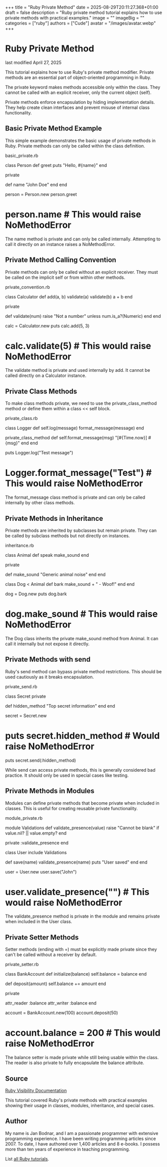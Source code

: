 +++
title = "Ruby Private Method"
date = 2025-08-29T20:11:27.368+01:00
draft = false
description = "Ruby private method tutorial explains how to use private methods with practical examples."
image = ""
imageBig = ""
categories = ["ruby"]
authors = ["Cude"]
avatar = "/images/avatar.webp"
+++

# Ruby Private Method

last modified April 27, 2025

This tutorial explains how to use Ruby's private method modifier.
Private methods are an essential part of object-oriented programming in Ruby.

The private keyword makes methods accessible only within the class.
They cannot be called with an explicit receiver, only the current object (self).

Private methods enforce encapsulation by hiding implementation details. They help
create clean interfaces and prevent misuse of internal class functionality.

## Basic Private Method Example

This simple example demonstrates the basic usage of private methods in Ruby.
Private methods can only be called within the class definition.

basic_private.rb
  

class Person
  def greet
    puts "Hello, #{name}"
  end

  private
  
  def name
    "John Doe"
  end
end

person = Person.new
person.greet
# person.name # This would raise NoMethodError

The name method is private and can only be called internally.
Attempting to call it directly on an instance raises a NoMethodError.

## Private Method Calling Convention

Private methods can only be called without an explicit receiver. They must be
called on the implicit self or from within other methods.

private_convention.rb
  

class Calculator
  def add(a, b)
    validate(a)
    validate(b)
    a + b
  end

  private
  
  def validate(num)
    raise "Not a number" unless num.is_a?(Numeric)
  end
end

calc = Calculator.new
puts calc.add(5, 3)
# calc.validate(5) # This would raise NoMethodError

The validate method is private and used internally by add.
It cannot be called directly on a Calculator instance.

## Private Class Methods

To make class methods private, we need to use the private_class_method
method or define them within a class &lt;&lt; self block.

private_class.rb
  

class Logger
  def self.log(message)
    format_message(message)
  end

  private_class_method def self.format_message(msg)
    "[#{Time.now}] #{msg}"
  end
end

puts Logger.log("Test message")
# Logger.format_message("Test") # This would raise NoMethodError

The format_message class method is private and can only be called
internally by other class methods.

## Private Methods in Inheritance

Private methods are inherited by subclasses but remain private. They can be
called by subclass methods but not directly on instances.

inheritance.rb
  

class Animal
  def speak
    make_sound
  end

  private
  
  def make_sound
    "Generic animal noise"
  end
end

class Dog &lt; Animal
  def bark
    make_sound + " - Woof!"
  end
end

dog = Dog.new
puts dog.bark
# dog.make_sound # This would raise NoMethodError

The Dog class inherits the private make_sound method from Animal.
It can call it internally but not expose it directly.

## Private Methods with send

Ruby's send method can bypass private method restrictions. This
should be used cautiously as it breaks encapsulation.

private_send.rb
  

class Secret
  private
  
  def hidden_method
    "Top secret information"
  end
end

secret = Secret.new
# puts secret.hidden_method # Would raise NoMethodError
puts secret.send(:hidden_method)

While send can access private methods, this is generally considered
bad practice. It should only be used in special cases like testing.

## Private Methods in Modules

Modules can define private methods that become private when included in classes.
This is useful for creating reusable private functionality.

module_private.rb
  

module Validations
  def validate_presence(value)
    raise "Cannot be blank" if value.nil? || value.empty?
  end

  private :validate_presence
end

class User
  include Validations
  
  def save(name)
    validate_presence(name)
    puts "User saved"
  end
end

user = User.new
user.save("John")
# user.validate_presence("") # This would raise NoMethodError

The validate_presence method is private in the module and remains
private when included in the User class.

## Private Setter Methods

Setter methods (ending with =) must be explicitly made private since they can't
be called without a receiver by default.

private_setter.rb
  

class BankAccount
  def initialize(balance)
    self.balance = balance
  end

  def deposit(amount)
    self.balance += amount
  end

  private
  
  attr_reader :balance
  attr_writer :balance
end

account = BankAccount.new(100)
account.deposit(50)
# account.balance = 200 # This would raise NoMethodError

The balance setter is made private while still being usable within the class.
The reader is also private to fully encapsulate the balance attribute.

## Source

[Ruby Visibility Documentation](https://ruby-doc.org/3.4.1/syntax/visibility_rdoc.html)

This tutorial covered Ruby's private methods with practical examples showing
their usage in classes, modules, inheritance, and special cases.

## Author

My name is Jan Bodnar, and I am a passionate programmer with extensive
programming experience. I have been writing programming articles since 2007.
To date, I have authored over 1,400 articles and 8 e-books. I possess more
than ten years of experience in teaching programming.

List [all Ruby tutorials](/ruby/).